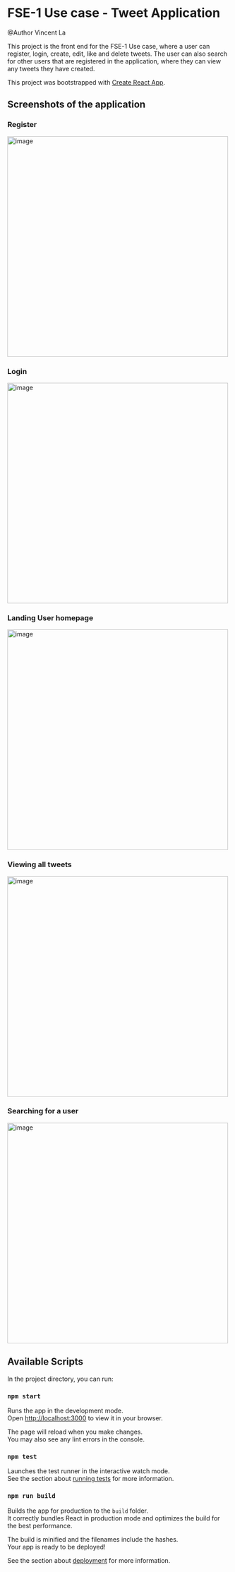 # FSE-1 Use case - Tweet Application

@Author Vincent La

This project is the front end for the FSE-1 Use case, where a user can register, login, create, edit, like and delete tweets. The user can also search for other users that are registered in the application, where they can view any tweets they have created.

This project was bootstrapped with [Create React App](https://github.com/facebook/create-react-app).

## Screenshots of the application

### Register
<img width="500" alt="image" src="https://user-images.githubusercontent.com/37315218/187133222-d8820e69-1acc-42bc-b69a-7539dee1c3e9.png">

### Login
<img width="500" alt="image" src="https://user-images.githubusercontent.com/37315218/187133283-770cdaa1-6d38-4c55-8313-7a53219ffe8b.png">

### Landing User homepage
<img width="500" alt="image" src="https://user-images.githubusercontent.com/37315218/187133698-85a25d8e-a895-4e1f-a43a-f952e8699715.png">

### Viewing all tweets
<img width="500" alt="image" src="https://user-images.githubusercontent.com/37315218/187133806-db3db1f7-c146-4165-b36f-93faee92e06b.png">

### Searching for a user

<img width="500" alt="image" src="https://user-images.githubusercontent.com/37315218/187133664-794b25ab-95d5-4d05-879d-827c57082727.png">



## Available Scripts

In the project directory, you can run:

### `npm start`

Runs the app in the development mode.\
Open [http://localhost:3000](http://localhost:3000) to view it in your browser.

The page will reload when you make changes.\
You may also see any lint errors in the console.

### `npm test`

Launches the test runner in the interactive watch mode.\
See the section about [running tests](https://facebook.github.io/create-react-app/docs/running-tests) for more information.

### `npm run build`

Builds the app for production to the `build` folder.\
It correctly bundles React in production mode and optimizes the build for the best performance.

The build is minified and the filenames include the hashes.\
Your app is ready to be deployed!

See the section about [deployment](https://facebook.github.io/create-react-app/docs/deployment) for more information.
